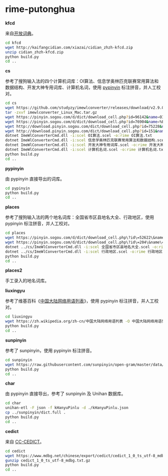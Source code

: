 # rime-putonghua

**kfcd**

来自[开放词典](http://kaifangcidian.com/)。

```sh
cd kfcd
wget http://kaifangcidian.com/xiazai/cidian_zhzh-kfcd.zip
unzip cidian_zhzh-kfcd.zip
python build.py
cd ..
```

**cs**

参考了搜狗输入法的四个计算机词库：OI算法、信息学奥林匹克联赛常用算法和数据结构、开发大神专用词库、计算机名词，使用 [pypinyin](https://pypinyin.readthedocs.io/) 标注拼音，并人工校对。

```sh
cd cs
wget https://github.com/studyzy/imewlconverter/releases/download/v2.9.0/imewlconverter_Linux_Mac.tar.gz
tar -zxvf imewlconverter_Linux_Mac.tar.gz
wget https://pinyin.sogou.com/d/dict/download_cell.php?id=96142&name=OI%E7%AE%97%E6%B3%95 -O OI算法.scel
wget https://pinyin.sogou.com/d/dict/download_cell.php?id=76904&name=%E4%BF%A1%E6%81%AF%E5%AD%A6%E5%A5%A5%E6%9E%97%E5%8C%B9%E5%85%8B%E8%81%94%E8%B5%9B%E5%B8%B8%E7%94%A8%E7%AE%97%E6%B3%95%E5%92%8C%E6%95%B0%E6%8D%AE%E7%BB%93%E6%9E%84 -O 信息学奥林匹克联赛常用算法和数据结构.scel
wget http://download.pinyin.sogou.com/dict/download_cell.php?id=75228&name=%E5%BC%80%E5%8F%91%E5%A4%A7%E7%A5%9E%E4%B8%93%E7%94%A8%E8%AF%8D%E5%BA%93%E3%80%90%E5%AE%98%E6%96%B9%E6%8E%A8%E8%8D%90%E3%80%91 -O 开发大神专用词库.scel
wget http://download.pinyin.sogou.com/dict/download_cell.php?id=151&name=%E8%AE%A1%E7%AE%97%E6%9C%BA%E5%90%8D%E8%AF%8D -O 计算机名词.scel
dotnet ImeWlConverterCmd.dll -i:scel OI算法.scel -o:rime OI算法.txt
dotnet ImeWlConverterCmd.dll -i:scel 信息学奥林匹克联赛常用算法和数据结构.scel -o:rime 信息学奥林匹克联赛常用算法和数据结构.txt
dotnet ImeWlConverterCmd.dll -i:scel 开发大神专用词库.scel -o:rime 开发大神专用词库.txt
dotnet ImeWlConverterCmd.dll -i:scel 计算机名词.scel -o:rime 计算机名词.txt
python build.py
cd ..
```

**pypinyin**

由 pypinyin 直接导出的词库。

```sh
cd pypinyin
python build.py
cd ..
```

**places**

参考了搜狗输入法的两个地名词库：全国省市区县地名大全、行政地区，使用 pypinyin 标注拼音，并人工校对。

```sh
cd places
wget https://pinyin.sogou.com/d/dict/download_cell.php\?id\=52622\&name\=%E5%85%A8%E5%9B%BD%E7%9C%81%E5%B8%82%E5%8C%BA%E5%8E%BF%E5%9C%B0%E5%90%8D%E5%A4%A7%E5%85%A8\&f\=detail -O 全国省市区县地名大全.scel
wget https://pinyin.sogou.com/d/dict/download_cell.php\?id\=204\&name\=%E8%A1%8C%E6%94%BF%E5%9C%B0%E5%8C%BA\&f\=detail -O 行政地区.scel
dotnet ../cs/ImeWlConverterCmd.dll -i:scel 全国省市区县地名大全.scel -o:rime 全国省市区县地名大全.txt 
dotnet ../cs/ImeWlConverterCmd.dll -i:scel 行政地区.scel -o:rime 行政地区.txt 
python build.py
cd ..
```

**places2**

手工录入的地名词库。

**liuxingyu**

参考了维基百科《[中国大陆网络用语列表](https://zh.wikipedia.org/zh-cn/中国大陆网络用语列表)》，使用 pypinyin 标注拼音，并人工校对。

```sh
cd liuxingyu
wget https://zh.wikipedia.org/zh-cn/中国大陆网络用语列表 -O 中国大陆网络用语列表.html
python build.py
cd ..
```

**sunpinyin**

参考了 sunpinyin，使用 pypinyin 标注拼音。

```sh
cd sunpinyin
wget https://raw.githubusercontent.com/sunpinyin/open-gram/master/data/dict.full
python build.py
cd ..
```

**char**

由 pypinyin 直接导出，参考了 sunpinyin 及 Unihan 数据库。

```sh
cd char
unihan-etl -F json -f kHanyuPinlu -d ./kHanyuPinlu.json
cp ../sunpinyin/dict.full .
python build.py
cd ..
```

**cedict**

来自 [CC-CEDICT](https://www.mdbg.net/chinese/dictionary?page=cedict)。

```sh
cd cedict
wget https://www.mdbg.net/chinese/export/cedict/cedict_1_0_ts_utf-8_mdbg.txt.gz
gunzip cedict_1_0_ts_utf-8_mdbg.txt.gz
python build.py
cd ..
```
